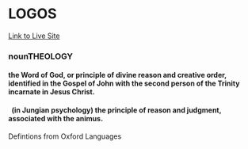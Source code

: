 # LOGOS
[Link to Live Site](http://logosword.herokuapp.com) </br>

### nounTHEOLOGY </br>
#### the Word of God, or principle of divine reason and creative order, identified in the Gospel of John with the second person of the Trinity incarnate in Jesus Christ. </br>
#### &nbsp; (in Jungian psychology) the principle of reason and judgment, associated with the animus. </br>
Defintions from Oxford Languages
